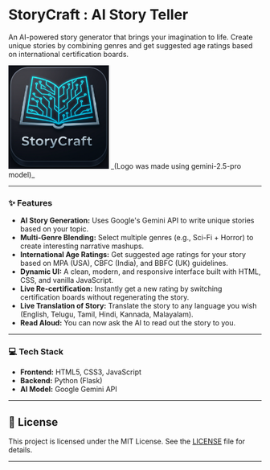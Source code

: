 # StoryCraft : AI Story Teller

An AI-powered story generator that brings your imagination to life. Create unique stories by combining genres and get suggested age ratings based on international certification boards.

<img src="./assets/logo.png" alt="StoryCraft Logo" width="200"/>
_(Logo was made using gemini-2.5-pro model)_

---

### ✨ Features

- **AI Story Generation:** Uses Google's Gemini API to write unique stories based on your topic.
- **Multi-Genre Blending:** Select multiple genres (e.g., Sci-Fi + Horror) to create interesting narrative mashups.
- **International Age Ratings:** Get suggested age ratings for your story based on MPA (USA), CBFC (India), and BBFC (UK) guidelines.
- **Dynamic UI:** A clean, modern, and responsive interface built with HTML, CSS, and vanilla JavaScript.
- **Live Re-certification:** Instantly get a new rating by switching certification boards without regenerating the story.
- **Live Translation of Story:** Translate the story to any language you wish (English, Telugu, Tamil, Hindi, Kannada, Malayalam).
- **Read Aloud:** You can now ask the AI to read out the story to you.

---

### 💻 Tech Stack

- **Frontend:** HTML5, CSS3, JavaScript
- **Backend:** Python (Flask)
- **AI Model:** Google Gemini API

---

## 📄 License

This project is licensed under the MIT License. See the [LICENSE](LICENSE) file for details.

---




